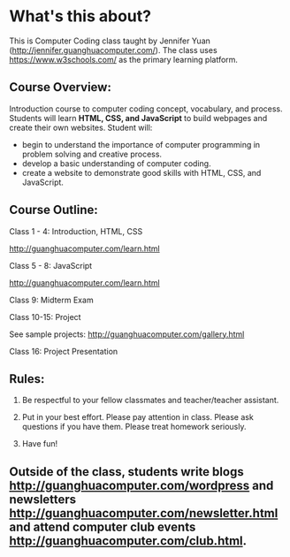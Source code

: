 # What's this about?

This is Computer Coding class taught by Jennifer Yuan (http://jennifer.guanghuacomputer.com/). The class uses https://www.w3schools.com/ as the primary learning platform.

## Course Overview:

Introduction course to computer coding concept, vocabulary, and process. Students will learn **HTML, CSS, and JavaScript** to build webpages and create their own websites.
Student will: 
- begin to understand the importance of computer programming in problem solving and creative process. 
- develop a basic understanding of computer coding. 
- create a website to demonstrate good skills with HTML, CSS, and JavaScript.

## Course Outline:

Class 1 - 4: Introduction, HTML, CSS

http://guanghuacomputer.com/learn.html

Class 5 - 8: JavaScript

http://guanghuacomputer.com/learn.html

Class 9: Midterm Exam

Class 10-15: Project

See sample projects: http://guanghuacomputer.com/gallery.html

Class 16: Project Presentation

## Rules:

1. Be respectful to your fellow classmates and teacher/teacher assistant.

2. Put in your best effort. Please pay attention in class. Please ask questions if you have them. Please treat homework seriously.

3. Have fun!

## Outside of the class, students write blogs http://guanghuacomputer.com/wordpress and newsletters http://guanghuacomputer.com/newsletter.html and attend computer club events http://guanghuacomputer.com/club.html.
